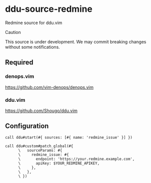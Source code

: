 # ddu-source-redmine

Redmine source for ddu.vim

> [!CAUTION]
> This source is under development.
> We may commit breaking changes without some notifications.

## Required

### denops.vim

https://github.com/vim-denops/denops.vim

### ddu.vim

https://github.com/Shougo/ddu.vim

## Configuration

```vim
call ddu#start(#{ sources: [#{ name: 'redmine_issue' }] })

call ddu#custom#patch_global(#{
      \   sourceParams: #{
      \     redmine_issue: #{
      \       endpoint: 'https://your.redmine.example.com',
      \       apiKey: $YOUR_REDMINE_APIKEY,
      \     },
      \   },
      \ })
```

